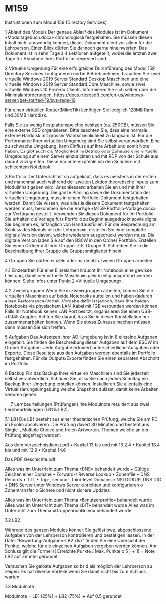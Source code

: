 # M159
Instruktionen zum Modul 159 (Directory Services)

1 Ablauf des Moduls
Der genaue Ablauf des Modules ist im Dokument «Modultagebuch.docx» chronologisch festgehalten. Sie müssen diesen Inhalt nicht auswendig kennen, dieses Dokument dient vor allem für die Lehrperson. Einen Blick dürfen Sie dennoch gerne hineinwerfen. Das Dokument ist in zehn Tage à 4 Lektionen aufgeteilt, wobei die letzten zwei Tage für Abnahme Ihres Portfolios reserviert sind.



2 Virtuelle Umgebung
Für eine erfolgreiche Durchführung des Modul 159 Directory Services konfigurieren und in Betrieb nehmen, brauchen Sie zwei virtuelle Windows 2019 Server Standard Desktop Maschinen und eine virtuelle Windows 2019 Server Standard Core Maschine, sowie zwei virtuelle Windows 10 Pro/Edu Clients. Informieren Sie sich selber über die Minimalanforderungen.
https://docs.microsoft.com/en-us/windows-server/get-started-19/sys-reqs-19

Für einen virtuellen Router(MikroTik) benötigen Sie lediglich 128MB Ram und 30MB Harddisk.

Falls Sie zu wenig Festplattenspeicher besitzen (ca. 250GB), müssen Sie eine externe SSD organisieren. Bitte beachten Sie, dass eine normale externe Harddisk mit grosser Wahrscheinlichkeit zu langsam ist. Für die Performance Ihrer virtuellen Umgebung sind Sie selbst verantwortlich. Eine zu schwache Umgebung, kann Einfluss auf Ihre Arbeit und somit Note haben.
Es gibt auch die Möglichkeit im Betrieb oder Zuhause eine virtuelle Umgebung auf einem Server einzurichten und mit RDP von der Schule aus darauf zuzugreifen. Diese Variante empfehle ich den Schülern mit schlechtem Notebook. 

3 Portfolio
Der Unterricht ist so aufgebaut, dass es meistens in der ersten und manchmal auch während der zweiten Lektion theoretische Inputs zum Modulinhalt geben wird. 
Anschliessend arbeiten Sie an und mit Ihrer virtuellen Umgebung. 
Die ganze Planung sowie die Dokumentation der virtuellen Umgebung, muss in einem Portfolio-Dokument festgehalten werden. 
Damit Sie wissen, was alles in diesem Dokument festgehalten werden muss, bekommen Sie die Vorlage «M159-Portfolio-Vorlage.docx» zur Verfügung gestellt. Verwenden Sie dieses Dokument für Ihr Portfolio.
Sie erhalten die Vorlage fürs Portfolio zu Beginn ausgedruckt sowie digital. Sie beginnen es, anfänglich von Hand ausfüllen. Für die Besprechung am Schluss des Moduls mit der Lehrperson, erstellen Sie eine komplette digitale Version davon, welche wiederum ausgedruckt werden muss.
Die digitale Version laden Sie auf den BSCW in den Ordner Portfolio. Erstellen Sie einen Ordner mit Ihrer Gruppe. Z.B. Gruppe 3. Schreiben Sie in die Beschreibung Ihrer Gruppe die Gruppenmitglieder hinein.


4 Gruppen
Sie dürfen einzeln oder maximal in zweien Gruppen arbeiten. 

4.1 Einzelarbeit
Für eine Einzelarbeit braucht Ihr Notebook eine gewisse Leistung, damit vier virtuelle Maschinen gleichzeitig ausgeführt werden können. Siehe Infos unter Punkt 2 «Virtuelle Umgebung».

4.2 Zweiergruppen
Wenn Sie in Zweiergruppen arbeiten, können Sie die virtuellen Maschinen auf beide Notebooks aufteilen und haben dadurch einen Performance-Vorteil. Vorgabe dafür ist jedoch, dass Ihre beiden Notebooks via physischem LAN-Kabel mit 1GB verbunden werden können. Falls Ihr Notebook keinen LAN Port besitzt, organisieren Sie einen USB->RJ45 Adapter. Achten Sie darauf, dass Sie in dieser Konstellation nur zusammenarbeiten können. Wenn Sie etwas Zuhause machen müssen, dann müssen Sie sich treffen.

5 Aufgaben
Das Aufsetzen Ihrer AD-Umgebung ist in 8 einzelne Aufgaben eingeteilt. Sie finden die Beschreibung dieser Aufgaben auf dem BSCW im Ordner Aufgaben. Jede Aufgabe erfordert unterschiedliche Ausgaben oder Exporte. Diese Resultate aus den Aufgaben werden ebenfalls im Portfolio festgehalten. Für die Outputs/Exporte finden Sie einen separaten Abschnitt im Portfolio


6 Backup
Für das Backup Ihrer virtuellen Maschinen sind Sie jederzeit selbst verantwortlich. Schauen Sie, dass Sie nach jedem Schultag ein Backup Ihrer Umgebung erstellen können. Installieren Sie allenfalls eine Virtualisierungsumgebung welche Snapshots zulässt, damit keine Arbeiten verloren gehen. 

 
7 Lernbeurteilungen (Prüfungen)
Ihre Modulnote resultiert aus zwei Lernbeurteilungen (LB1 & LB2).

7.1 LB1
Die LB1 besteht aus einer theoretischen Prüfung, welche Sie am PC im Ecolm absolvieren. Die Prüfung dauert 30 Minuten und besteht aus Single-, Multiple Choice und freien Antworten.
Themen welche an der Prüfung abgefragt werden:

Aus dem Verzeichnisdienst.pdf
•	Kapitel 13   bis und mit 13.2.4
•	Kapitel 13.4 bis und mit 13.9
•	Kapitel 14.6

Das PDF Geschichte.pdf

Alles was im Unterricht zum Thema «DNS» behandelt wurde
•	Gültige Zeichen einer Domäne
•	Forward-/ Reverse Lookup
•	Zonenfile
•	DNS Records
•	TTL
•	Top-, second-, third-level Domains
•	NSLOOKUP, DNS DIG
•	DNS Server unter Windows Server einrichten und konfigurieren
o	Zonentransfer
o	Sichere und nicht sichere Updates

Alles was im Unterricht zum Thema «Benutzerprofile» behandelt wurde
Alles was im Unterricht zum Thema «DIT» behandelt wurde
Alles was im Unterricht zum Thema «Gruppenrichtlinien» behandelt wurde

7.2 LB2

Während des ganzen Modules können Sie gelöst bwz. abgeschlossene Aufgaben von der Lehrperson kontrollieren und bestätigen lassen.
In der Datei "Bewertung-Aufgaben-LB2.xlsx" finden Sie eine Übersicht der Punkte, welche für die einzelnen Aufgaben vergeben werden können. 
Am Schluss gilt die Formel (( Erreichte Punkte / Max. Punkte x 5 ) + 1) = Note LB2 auf Zehntel gerundet.

Versuchen Sie gelöste Aufgaben so bald als möglich der Lehrperson zu zeigen. Es hat diverse Vorteile wenn Sie damit nicht bis zum Schluss warten. 


7.3 Modulnote

Modulnote = LB1 (25%) + LB2 (75%) -> Auf 0.5 gerundet
